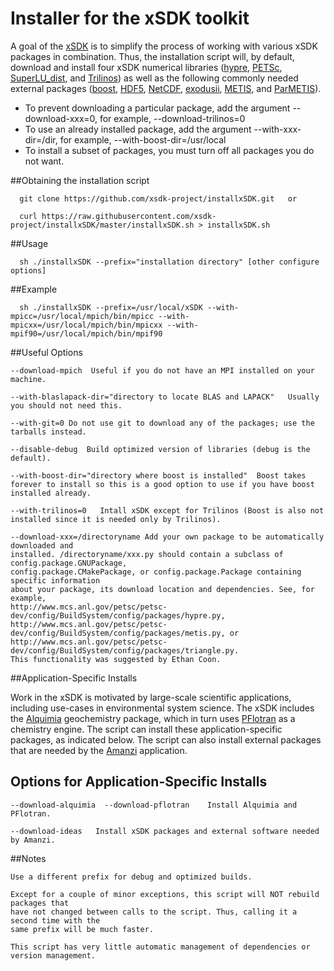 
# Installer for the xSDK toolkit

A goal of the [xSDK](https://ideas-productivity.org/resources/xsdk-docs)
is to simplify the process of working with various xSDK packages in combination.
Thus, the installation script will, by default, download and install four xSDK numerical libraries
([hypre](https://computation.llnl.gov/project/linear_solvers/software.php),
[PETSc](http://www.mcs.anl.gov/petsc),
[SuperLU_dist](http://crd-legacy.lbl.gov/~xiaoye/SuperLU/#superlu_dist), and
[Trilinos](http://trilinos.org))
as well as the following commonly needed external packages
([boost](https://www.boost.org/),
[HDF5](https://www.hdfgroup.org/HDF5/),
[NetCDF](http://www.unidata.ucar.edu/software/netcdf/),
[exodusii](https://github.com/gsjaardema/seacas),
[METIS](http://glaros.dtc.umn.edu/gkhome/metis/metis/overview), and
[ParMETIS](http://glaros.dtc.umn.edu/gkhome/metis/parmetis/overview)). 

* To prevent downloading a particular package, add the argument \-\-download-xxx=0, for example, \-\-download-trilinos=0 
* To use an already installed package, add the argument \-\-with-xxx-dir=/dir, for example, \-\-with-boost-dir=/usr/local
* To install a subset of packages, you must turn off all packages you do not want.
    
##Obtaining the installation script


      git clone https://github.com/xsdk-project/installxSDK.git   or

      curl https://raw.githubusercontent.com/xsdk-project/installxSDK/master/installxSDK.sh > installxSDK.sh
      
##Usage
    
      sh ./installxSDK --prefix="installation directory" [other configure options]

##Example

      sh ./installxSDK --prefix=/usr/local/xSDK --with-mpicc=/usr/local/mpich/bin/mpicc --with-mpicxx=/usr/local/mpich/bin/mpicxx --with-mpif90=/usr/local/mpich/bin/mpif90

##Useful Options
    
    --download-mpich  Useful if you do not have an MPI installed on your machine.

    --with-blaslapack-dir="directory to locate BLAS and LAPACK"   Usually you should not need this.

    --with-git=0 Do not use git to download any of the packages; use the tarballs instead.

    --disable-debug  Build optimized version of libraries (debug is the default).

    --with-boost-dir="directory where boost is installed"  Boost takes forever to install so this is a good option to use if you have boost installed already.

    --with-trilinos=0   Intall xSDK except for Trilinos (Boost is also not installed since it is needed only by Trilinos).

    --download-xxx=/directoryname Add your own package to be automatically downloaded and  
    installed. /directoryname/xxx.py should contain a subclass of config.package.GNUPackage,  
    config.package.CMakePackage, or config.package.Package containing specific information  
    about your package, its download location and dependencies. See, for example,  
    http://www.mcs.anl.gov/petsc/petsc-dev/config/BuildSystem/config/packages/hypre.py, 
    http://www.mcs.anl.gov/petsc/petsc-dev/config/BuildSystem/config/packages/metis.py, or 
    http://www.mcs.anl.gov/petsc/petsc-dev/config/BuildSystem/config/packages/triangle.py. 
    This functionality was suggested by Ethan Coon.

##Application-Specific Installs

Work in the xSDK is motivated by large-scale scientific applications, including use-cases in 
environmental system science.  The xSDK includes the
[Alquimia](https://github.com/LBL-EESA/alquimia-dev) geochemistry package, which in turn uses 
[PFlotran](http://www.pflotran.org) as a chemistry engine.  The script can install these 
application-specific packages, as indicated below.  The script can also install 
external packages that are needed by the
[Amanzi](https://software.lanl.gov/ascem/amanzi) application.


## Options for Application-Specific Installs

    --download-alquimia  --download-pflotran    Install Alquimia and PFlotran.

    --download-ideas   Install xSDK packages and external software needed by Amanzi.


##Notes
  
    Use a different prefix for debug and optimized builds.

    Except for a couple of minor exceptions, this script will NOT rebuild packages that  
    have not changed between calls to the script. Thus, calling it a second time with the  
    same prefix will be much faster.

    This script has very little automatic management of dependencies or version management.

